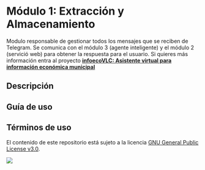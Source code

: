 # **Módulo 1: Extracción y Almacenamiento**

Modulo responsable de gestionar todos los mensajes que se reciben de Telegram. Se comunica con el módulo 3 (agente inteligente) y el módulo 2 (servició web) para obtener la respuesta para el usuario. Si quieres más información entra al proyecto **[infoecoVLC: Asistente virtual para información económica municipal](https://github.com/areahackerscivics/infoecoVLC)**

## Descripción

## Guía de uso

## Términos de uso

El contenido de este repositorio está sujeto a la licencia [GNU General Public License v3.0](https://www.gnu.org/licenses/gpl-3.0.en.html).

![](https://www.gnu.org/graphics/gplv3-127x51.png)
